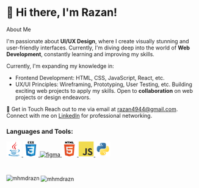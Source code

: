 <div align="left">
  <h1>👋 Hi there, I'm Razan!</h1>
</div>

About Me

I'm passionate about **UI/UX Design**, where I create visually stunning and user-friendly interfaces.
Currently, I'm diving deep into the world of **Web Development**, constantly learning and improving my skills.

Currently, I'm expanding my knowledge in:
  - Frontend Development: HTML, CSS, JavaScript, React, etc.
  - UX/UI Principles: Wireframing, Prototyping, User Testing, etc.
 Building exciting web projects to apply my skills.
Open to **collaboration** on web projects or design endeavors.

💬 Get in Touch
Reach out to me via email at [razan4944@gmail.com](mailto:razan4944@gmail.com).
Connect with me on [LinkedIn](https://www.linkedin.com/in/muhammadrazan/) for professional networking.

<h3 align="left">Languages and Tools:</h3>
<p align="left"> <a href="https://www.w3schools.com/css/" target="_blank" rel="noreferrer">  <img src="https://raw.githubusercontent.com/devicons/devicon/master/icons/java/java-original.svg" alt="java" width="40" height="40"/> <img src="https://raw.githubusercontent.com/devicons/devicon/master/icons/css3/css3-original-wordmark.svg" alt="css3" width="40" height="40"/> </a> <a href="https://www.figma.com/" target="_blank" rel="noreferrer"> <img src="https://www.vectorlogo.zone/logos/figma/figma-icon.svg" alt="figma" width="40" height="40"/> </a> <a href="https://www.w3.org/html/" target="_blank" rel="noreferrer"> <img src="https://raw.githubusercontent.com/devicons/devicon/master/icons/html5/html5-original-wordmark.svg" alt="html5" width="40" height="40"/> </a> <a href="https://developer.mozilla.org/en-US/docs/Web/JavaScript" target="_blank" rel="noreferrer"> <img src="https://raw.githubusercontent.com/devicons/devicon/master/icons/javascript/javascript-original.svg" alt="javascript" width="40" height="40"/> </a> <a href="https://www.python.org" target="_blank" rel="noreferrer"> <img src="https://raw.githubusercontent.com/devicons/devicon/master/icons/python/python-original.svg" alt="python" width="40" height="40"/> </a> </p>

<br>
<p><img align="left" src="https://github-readme-stats.vercel.app/api/top-langs?username=mhmdrazn&show_icons=true&locale=en&layout=compact" alt="mhmdrazn" /></p>

<p>&nbsp;<img align="center" src="https://github-readme-stats.vercel.app/api?username=mhmdrazn&show_icons=true&locale=en" alt="mhmdrazn" /></p>
